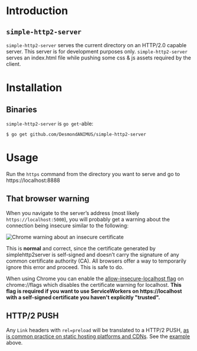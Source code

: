 # Introduction
## `simple-http2-server`
`simple-http2-server` serves the current directory on an HTTP/2.0 capable server. This server is for development purposes only. `simple-http2-server` serves an index.html file while pushing some css & js assets required by the client.

# Installation
## Binaries
`simple-http2-server` is `go get`-able:

```
$ go get github.com/DesmondANIMUS/simple-http2-server
```

# Usage
Run the `https` command from the directory you want to serve and go to https://localhost:8888

## That browser warning

When you navigate to the server’s address (most likely `https://localhost:5000`), you will probably get a warning about the connection being insecure similar to the following:

![Chrome warning about an insecure certificate](https://raw.githubusercontent.com/GoogleChrome/simplehttp2server/master/warning.png)

This is __normal__ and correct, since the certificate generated by simplehttp2server is self-signed and doesn’t carry the signature of any common certificate authority (CA). All browsers offer a way to temporarily ignore this error and proceed. This is safe to do.

When using Chrome you can enable the [allow-insecure-localhost flag](http://peter.sh/experiments/chromium-command-line-switches/#allow-insecure-localhost) on chrome://flags which disableѕ the certificate warning for localhost. **This flag is required if you want to use ServiceWorkers on https://localhost with a self-signed certificate you haven't explicitly "trusted".**

## HTTP/2 PUSH
Any `Link` headers with `rel=preload` will be translated to a HTTP/2 PUSH, [as is common practice on static hosting platforms and CDNs](https://w3c.github.io/preload/#server-push-http-2). See the [example](#headers) above.


